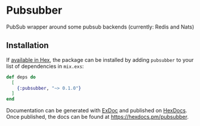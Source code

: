 # Pubsubber

PubSub wrapper around some pubsub backends (currently: Redis and Nats)

## Installation

If [available in Hex](https://hex.pm/docs/publish), the package can be installed
by adding `pubsubber` to your list of dependencies in `mix.exs`:

```elixir
def deps do
  [
    {:pubsubber, "~> 0.1.0"}
  ]
end
```

Documentation can be generated with [ExDoc](https://github.com/elixir-lang/ex_doc)
and published on [HexDocs](https://hexdocs.pm). Once published, the docs can
be found at <https://hexdocs.pm/pubsubber>.
